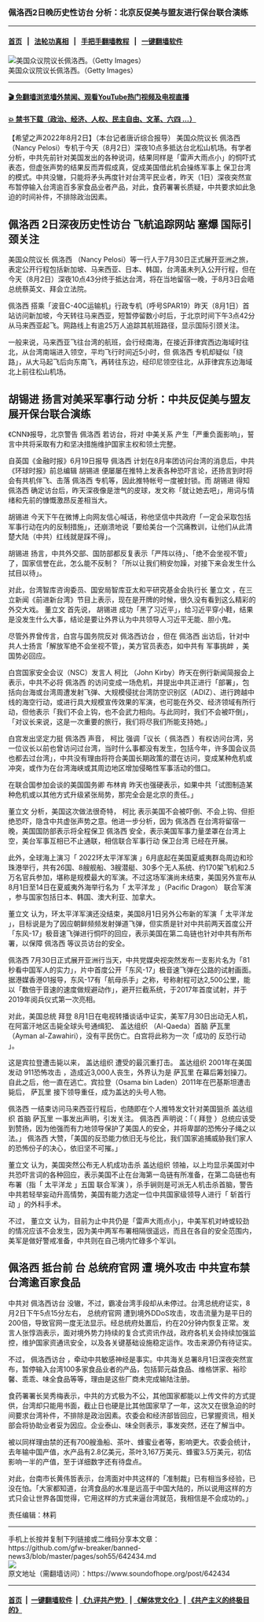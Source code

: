 ### 佩洛西2日晚历史性访台 分析：北京反促美与盟友进行保台联合演练
------------------------

#### [首页](https://github.com/gfw-breaker/banned-news3/blob/master/README.md) &nbsp;&nbsp;|&nbsp;&nbsp; [法轮功真相](https://github.com/begood0513/basic/blob/master/README.md)  &nbsp;&nbsp;|&nbsp;&nbsp; [手把手翻墙教程](https://github.com/gfw-breaker/guides/wiki)  &nbsp;&nbsp;|&nbsp;&nbsp; [一键翻墙软件](https://github.com/gfw-breaker/nogfw/blob/master/README.md)  



<div><img alt="美国众议院议长佩洛西。（Getty Images）" src="https://img.soundofhope.org/2022-08/1659440383569.jpg"/>
<br/><figcaption class="caption">
 美国众议院议长佩洛西。（Getty Images）
</figcaption></div><hr/>

#### [ 🎬  免翻墙浏览墙外禁闻、观看YouTube热门视频及电视直播](https://github.com/gfw-breaker/HelloWorld)

#### [ 💥  禁书下载（政治、经济、人权、民主自由、文革、六四 ...）](https://github.com/gfw-breaker/books/blob/master/README.md)

<div><div class="Content__Wrapper sc-1bvya0-0 grZQxZ">
 <p class="meta-top">
  <span class="meta">
   【希望之声2022年8月2日】（本台记者唐䜣综合报导）
  </span>
  美国众院议长
  <ok href="/term/2877">
   佩洛西
  </ok>
  （Nancy Pelosi）专机于今天（8月2日）深夜10点多抵达台北松山机场。有学者分析，中共先前针对美国发出的各种说词，结果同样是「雷声大雨点小」的恫吓式表态，但虚张声势的结果反而弄假成真，促成美国借此机会操练军事上
  <ok href="/term/517103">
   保卫台湾
  </ok>
  的模式。中共没辙，只能将矛头再度针对台湾平民业者，昨天（1日）深夜突然宣布暂停输入台湾逾百多家食品业者产品，对此，食药署署长质疑，中共要求如此急迫的时间补件，不排除政治因素。
 </p>
 <h2>
  <strong>
   <ok href="/term/2877">
    佩洛西
   </ok>
   2日深夜历史性访台
   <ok href="/term/768110">
    飞航追踪网站
   </ok>
   塞爆 国际引颈关注
  </strong>
 </h2>
 <p>
  美国众院议长
  <ok href="/term/2877">
   佩洛西
  </ok>
  （Nancy Pelosi）等一行人于7月30日正式展开亚洲之旅，表定公开行程包括新加坡、马来西亚、日本、韩国，台湾虽未列入公开行程，但在今天（8月2日）深夜10点43分终于抵达台湾，将在当地留宿一晚，于8月3日会晤总统蔡英文、拜会立法院。
 </p>
 <p>
  <ok href="/term/2877">
   佩洛西
  </ok>
  搭乘「波音C-40C运输机」行政专机（呼号SPAR19）昨天（8月1日）首站访问新加坡，今天转往马来西亚，短暂停留数小时后，于北京时间下午3点42分从马来西亚起飞。网路线上有逾25万人追踪其航班路径，显示国际引颈关注。
 </p>
 <p>
  一般来说，马来西亚飞往台湾的航班，会行经南海，在接近菲律宾西边海域时往北，从台湾南端进入领空，平均飞行时间近5小时，但
  <ok href="/term/2877">
   佩洛西
  </ok>
  专机却疑似「绕路」，从大马起飞后向东南飞，再转往东边，经印尼领空往北，从菲律宾东边海域北上前往松山机场。
 </p>
 <div class="soh-embed">
  <div class="soh-embed-inner">
   <div class="iframely-youtube iframely-player iframely-embed">
    <div class="iframely-responsive">
    </div>
   </div>
  </div>
 </div>
 <div class="soh-embed">
  <div class="soh-embed-inner">
   <div class="iframely-youtube iframely-player iframely-embed">
    <div class="iframely-responsive">
    </div>
   </div>
  </div>
 </div>
 <h2>
  <strong>
   <ok href="/term/2347">
    胡锡进
   </ok>
   扬言对美采军事行动 分析：中共反促美与盟友展开保台联合演练
  </strong>
 </h2>
 <p>
  《CNN》报导，北京警告
  <ok href="/term/2877">
   佩洛西
  </ok>
  若访台，将对
  <ok href="/term/7514">
   中美关系
  </ok>
  产生「严重负面影响」，誓言中共将采取有力和坚决措施维护国家主权和领土完整。
 </p>
 <p>
  自英国《金融时报》6月19日报导
  <ok href="/term/2877">
   佩洛西
  </ok>
  计划在8月率团访问台湾的消息后，中共《环球时报》前总编辑
  <ok href="/term/2347">
   胡锡进
  </ok>
  便屡屡在推特上发表各种恐吓言论，还扬言到时将会有共机伴飞、击落
  <ok href="/term/2877">
   佩洛西
  </ok>
  专机等，因此推特帐号一度被封锁。而
  <ok href="/term/2347">
   胡锡进
  </ok>
  得知
  <ok href="/term/2877">
   佩洛西
  </ok>
  确定访台后，昨天深夜像是泄气的皮球，发文称「就让她去吧」，用词与情绪和先前的慷慨激昂反差相当大。
 </p>
 <p>
  <ok href="/term/2347">
   胡锡进
  </ok>
  今天下午在微博上向网友信心喊话，称他坚信中共政府「一定会采取包括军事行动在内的反制措施」，还崩溃地说「要给美台一个沉痛教训，让他们从此清楚大陆（中共）红线就是踩不得」。
 </p>
 <p>
  <ok href="/term/2347">
   胡锡进
  </ok>
  扬言，中共外交部、国防部都反复表示「严阵以待」、「绝不会坐视不管」了，国家信誉在此，怎么能不反制？「所以让我们稍安勿躁，对接下来会发生什么拭目以待」。
 </p>
 <p>
  对此，台湾智库咨询委员、国安局智库亚太和平研究基金会执行长
  <ok href="/term/103723">
   董立文
  </ok>
  ，在三立新闻《前进新台湾》节目上表示，现在是开牌的时候，很久没有看到这么精彩的外交大戏。
  <ok href="/term/103723">
   董立文
  </ok>
  首先说，
  <ok href="/term/2347">
   胡锡进
  </ok>
  成功「黑了习近平」，给习近平穿小鞋，结果是没发生什么大事，结论是要让外界认为中共领导人习近平无能、胆小鬼。
 </p>
 <p>
  尽管外界曾传言，白宫与国务院反对
  <ok href="/term/719129">
   佩洛西访台
  </ok>
  ，但在
  <ok href="/term/2877">
   佩洛西
  </ok>
  出访后，针对中共人士扬言「解放军绝不会坐视不管」，美方官员表态，如中共有
  <ok href="/term/53490">
   军事挑衅
  </ok>
  ，美国势必回应。
 </p>
 <p>
  白宫国家安全会议（NSC）发言人
  <ok href="/term/366652">
   柯比
  </ok>
  （John Kirby）昨天在例行新闻简报会上表示，中共不必将
  <ok href="/term/2877">
   佩洛西
  </ok>
  的访问变成一场危机，并提出中共正进行「部署」，包括向台海或台湾周遭发射飞弹、大规模侵扰台湾防空识别区（ADIZ）、进行跨越中线的海空行动，或进行具大规模宣传效果的军演，也可能在外交、经济领域有所行动，但他表示「我们不会上钩，也不会武力相向。与此同时，我们不会被吓倒」，「对议长来说，这是一次重要的旅行，我们将尽我们所能支持她。」
 </p>
 <p>
  白宫发出坚定力挺
  <ok href="/term/2877">
   佩洛西
  </ok>
  声音，
  <ok href="/term/366652">
   柯比
  </ok>
  强调「议长（
  <ok href="/term/2877">
   佩洛西
  </ok>
  ）有权访问台湾，另一位议长以前也曾访问过台湾，当时什么事都没有发生，包括今年，许多国会议员也都去过台湾」，中共没有理由将符合美国长期政策的潜在访问，变成某种危机或冲突，或作为在台湾海峡或其周边地区增加侵略性军事活动的借口。
 </p>
 <p>
  在联合国参加会谈的美国国务卿
  <ok href="/term/400558">
   布林肯
  </ok>
  昨天也强硬表示，如果中共「试图制造某种危机或以其他方式升级紧张局势，那完全会是北京的责任。」
 </p>
 <p>
  <ok href="/term/103723">
   董立文
  </ok>
  分析，美国这次做法很奇特，
  <ok href="/term/366652">
   柯比
  </ok>
  表示美国不会被吓倒、不会上钩、但拒绝恐吓，隐含中共虚张声势之意。他进一步分析，因为
  <ok href="/term/2877">
   佩洛西
  </ok>
  在台湾将留宿一晚，美国国防部表示将全程保卫
  <ok href="/term/2877">
   佩洛西
  </ok>
  安全，表示美国军事力量垄罩在台湾上空，美台军事互相已不止通联，相信联合军事行动
  <ok href="/term/517103">
   保卫台湾
  </ok>
  已经在开展。
 </p>
 <p>
  此外，全球海上演习「
  <ok href="/term/768113">
   2022环太平洋军演
  </ok>
  」6月底起在美国夏威夷群岛周边和珍珠港举行，共有26国、8艘舰船、3艘潜艇、30多个无人系统、约170架飞机和2.5万名官兵参加，堪称是规模最大的军演。不过这场军演尚未结束，美国另外宣布从8月1日至14日在夏威夷外海举行名为「
  <ok href="/term/767909">
   太平洋龙
  </ok>
  」（Pacific Dragon）
  <ok href="/term/11680">
   联合军演
  </ok>
  ，参与国家包括日本、韩国、澳大利亚、加拿大。
 </p>
 <p>
  <ok href="/term/103723">
   董立文
  </ok>
  认为，环太平洋军演还没结束，美国8月1日另外公布新的军演「
  <ok href="/term/767909">
   太平洋龙
  </ok>
  」，目标说是为了因应朝鲜频频发射弹道飞弹，但实质是针对中共前两天首度公开「东风-17」极音速飞弹进行恫吓的回应，表示美国在第二岛链也针对中共有所布署，以保障
  <ok href="/term/2877">
   佩洛西
  </ok>
  等议员访台的安全。
 </p>
 <p>
  <ok href="/term/2877">
   佩洛西
  </ok>
  7月30日正式展开亚洲行当天，中共党媒央视突然发布一支影片名为「81秒看中国军人的实力」，片中首度公开「东风-17」极音速飞弹在公路的试射画面。据港媒香港01报导，东风-17有「航母杀手」之称，号称射程可达2,500公里，能以「数倍于音速的速度做规避动作」，避开拦截系统，于2017年首度试射，并于2019年阅兵仪式第一次亮相。
 </p>
 <p>
  对此，美国总统
  <ok href="/term/3365">
   拜登
  </ok>
  8月1日在电视转播谈话中证实，美军7月30日出动无人机，在阿富汗地区击毙全球头号通缉犯、
  <ok href="/term/11125">
   盖达组织
  </ok>
  （Al-Qaeda）首脑
  <ok href="/term/768116">
   萨瓦里
  </ok>
  （Ayman al-Zawahiri），没有平民伤亡。白宫将此称为一次「成功的
  <ok href="/term/148197">
   反恐行动
  </ok>
  」。
 </p>
 <p>
  这是宾拉登遭击毙以来，
  <ok href="/term/11125">
   盖达组织
  </ok>
  遭受的最沉重打击。
  <ok href="/term/11125">
   盖达组织
  </ok>
  2001年在美国发动
  <ok href="/term/279880">
   911恐怖攻击
  </ok>
  ，造成近3,000人丧生，外界认为是
  <ok href="/term/768116">
   萨瓦里
  </ok>
  在幕后筹划操刀。自此之后，他一直在逃亡。宾拉登（Osama bin Laden）2011年在巴基斯坦遭击毙后，
  <ok href="/term/768116">
   萨瓦里
  </ok>
  接下领导重任，成为盖达的头号人物。
 </p>
 <p>
  <ok href="/term/2877">
   佩洛西
  </ok>
  一结束访问马来西亚行程后，也随即在个人推特发文针对美国狙杀
  <ok href="/term/11125">
   盖达组织
  </ok>
  首脑
  <ok href="/term/768116">
   萨瓦里
  </ok>
  一事发出声明，引发关注。
  <ok href="/term/2877">
   佩洛西
  </ok>
  声明说：「（
  <ok href="/term/3365">
   拜登
  </ok>
  ）总统应该受到赞扬，因为他强而有力地领导保护了美国人的安全，并将卑鄙的恐怖分子绳之以法。」
  <ok href="/term/2877">
   佩洛西
  </ok>
  大赞，「美国的反恐能力依旧无与伦比，我们国家追捕威胁我们家人的恐怖份子的决心，依旧坚不可摧。」
 </p>
 <p>
  <ok href="/term/103723">
   董立文
  </ok>
  认为，美国突然公布无人机成功击杀
  <ok href="/term/11125">
   盖达组织
  </ok>
  领袖，以上均显示美国对中共恐吓言词的各种回应，表示美国不止在台海第一岛链有所准备，在第二岛链也有布署（指「
  <ok href="/term/767909">
   太平洋龙
  </ok>
  」五国
  <ok href="/term/11680">
   联合军演
  </ok>
  ），杀手锏则是可派无人机击杀首脑，警告中共若轻举妄动升高情势，美国有能力选定一位中共国家级领导人进行「
  <ok href="/term/4317">
   斩首行动
  </ok>
  」的外科手术。
 </p>
 <p>
  不过，
  <ok href="/term/103723">
   董立文
  </ok>
  认为，目前为止中共仍是「雷声大雨点小」，中美军机对峙或较劲的情况应该不会发生，因为美中两军布署相隔很遥远，而且在各自的安全范围内，美军是做好警戒准备，中共则在自己境内忙碌多个军训。
 </p>
 <h2>
  <strong>
   <ok href="/term/2877">
    佩洛西
   </ok>
   抵台前 台
   <ok href="/term/768119">
    总统府官网
   </ok>
   遭
   <ok href="/term/768122">
    境外攻击
   </ok>
   中共宣布禁台湾逾百家食品
  </strong>
 </h2>
 <p>
  中共对
  <ok href="/term/719129">
   佩洛西访台
  </ok>
  没辙，不过，霸凌台湾手段却从未停过。台湾总统府证实，8月2日下午5点15分左右，
  <ok href="/term/768119">
   总统府官网
  </ok>
  遭到境外DDoS攻击，攻击流量为是平日的200倍，导致官网一度无法显示。经总统府处置后，约在20分钟内恢复正常。发言人张惇涵表示，面对境外势力持续的复合式资讯作战，政府各机关会持续加强监控，维护国家资通讯安全，以及各关键基础设施稳定运作。攻击来源仍有待证实。
 </p>
 <p>
  不过，
  <ok href="/term/719129">
   佩洛西访台
  </ok>
  ，牵动中共敏感神经是事实。中共海关总署8月1日深夜突然宣布，暂停输入台湾100多家食品业者的产品，包括郭元益食品、维格饼家、裕珍馨、乖乖、味全食品等等，理由是这些厂商未完成输陆注册。
 </p>
 <p>
  食药署署长吴秀梅表示，中共的方式极为不公，其他国家都能以上传文件的方式提供，台湾却只能用书面，截止日也硬是比其他国家早了一年，这次又在很急迫的时间要求台湾补件，不排除是政治因素。农委会和经济部皆回应，已掌握资讯，相关部会将协助业者妥为因应。企业泰山、味全则表示，事发突然，还在了解当中。
 </p>
 <p>
  被以同样理由禁的还有700艘渔船、茶叶、蜂蜜业者等，影响更大。农委会统计，去年输中国产值，水产品有2.8亿美元，茶叶3,167万美元、蜂蜜3.5万美元，初估影响一半的产值，至于详细数字还有待盘点。
 </p>
 <p>
  对此，台南市长黄伟哲表示，台湾面对中共这样的「准制裁」已有相当多经验，已没在怕。「大家都知道，台湾食品的水准是远高于中国大陆的，所以说用这样的方式只会让世界各国觉得，它用这样的方式来逼台湾就范，我相信是不会成功的。」
 </p>
 <p class="meta-btm">
  责任编辑：林莉
 </p>
</div>
</div>
<hr/>
手机上长按并复制下列链接或二维码分享本文章：<br/>
https://github.com/gfw-breaker/banned-news3/blob/master/pages/soh55/642434.md <br/>
<a href='https://github.com/gfw-breaker/banned-news3/blob/master/pages/soh55/642434.md'><img src='https://github.com/gfw-breaker/banned-news3/blob/master/pages/soh55/642434.md.png'/></a> <br/>
原文地址（需翻墙访问）：https://www.soundofhope.org/post/642434


------------------------
#### [首页](https://github.com/gfw-breaker/banned-news3/blob/master/README.md) &nbsp;|&nbsp; [一键翻墙软件](https://github.com/gfw-breaker/nogfw/blob/master/README.md) &nbsp;| [《九评共产党》](https://github.com/gfw-breaker/9ping.md/blob/master/README.md#九评之一评共产党是什么) | [《解体党文化》](https://github.com/gfw-breaker/jtdwh.md/blob/master/README.md) | [《共产主义的终极目的》](https://github.com/gfw-breaker/gczydzjmd.md/blob/master/README.md)


<img src='http://gfw-breaker.win/banned-news3/pages/soh55/642434.md' width='0px' height='0px'/>